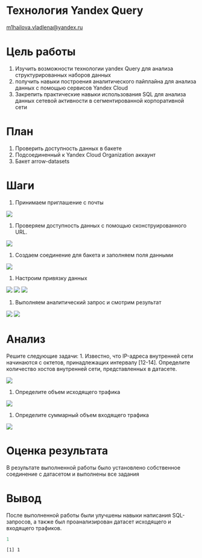 # Технология Yandex Query
m1hailova.vladlena@yandex.ru

# Цель работы

1.  Изучить возможности технологии yandex Query для анализа
    структурированных наборов данных
2.  получить навыки построения аналитического пайплайна для анализа
    данных с помощью сервисов Yandex Cloud
3.  Закрепить практические навыки использования SQL для анализа данных
    сетевой активности в сегментированной корпоративной сети

# План

1.  Проверить доступность данных в бакете
2.  Подсоединенный к Yandex Cloud Organization аккаунт
3.  Бакет arrow-datasets

# Шаги

1.  Принимаем приглашение с почты

![](img/1.jpg)

1.  Проверяем доступность данных с помощью сконструированного URL.

![](img/2.jpg)

1.  Создаем соединение для бакета и заполняем поля данными

![](img/3.jpg)

1.  Настроим привязку данных

![](img/4.jpg) ![](img/5.jpg) ![](img/6.jpg)

1.  Выполняем аналитический запрос и смотрим результат

![](img/7.jpg) ![](img/8.jpg)

# Анализ

Решите следующие задачи: 1. Известно, что IP-адреса внутренней сети
начинаются с октетов, принадлежащих интервалу \[12-14\]. Определите
количество хостов внутренней сети, представленных в датасете.

![](img/9.jpg)

1.  Определите объем исходящего трафика

![](img/10.jpg)

1.  Определите суммарный объем входящего трафика

![](img/11.jpg)

# Оценка результата

В результате выполненной работы было установлено собственное соединение
с датасетом и выполнены все задания

# Вывод

После выполненной работы были улучшены навыки написания SQL-запросов, а
также был проанализирован датасет исходящего и входящего трафиков.

``` r
1
```

    [1] 1
